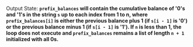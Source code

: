 Output State: **`prefix_balances` will contain the cumulative balance of '0's and '1's in the string `s` up to each index from 1 to n, where `prefix_balances[i]` is either the previous balance plus 1 (if `s[i - 1]` is '0') or the previous balance minus 1 (if `s[i - 1]` is '1'). If `n` is less than 1, the loop does not execute and `prefix_balances` remains a list of length `n + 1` initialized with all 0s.**
